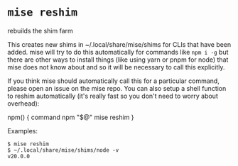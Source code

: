 # `mise reshim`

rebuilds the shim farm

This creates new shims in ~/.local/share/mise/shims for CLIs that have been added.
mise will try to do this automatically for commands like `npm i -g` but there are
other ways to install things (like using yarn or pnpm for node) that mise does
not know about and so it will be necessary to call this explicitly.

If you think mise should automatically call this for a particular command, please
open an issue on the mise repo. You can also setup a shell function to reshim
automatically (it's really fast so you don't need to worry about overhead):

npm() {
  command npm "$@"
  mise reshim
}

Examples:

    $ mise reshim
    $ ~/.local/share/mise/shims/node -v
    v20.0.0
